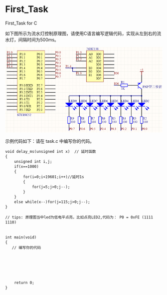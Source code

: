 # First_Task
First_Task for C

如下图所示为流水灯控制原理图，请使用C语言编写逻辑代码，实现从左到右的流水灯，间隔时间为500ms。

![water_led](image.png)

示例代码如下：请在 task.c 中编写你的代码。


```
void delay_ms(unsigned int x)  // 延时函数
{
    unsigned int i,j;
    if(x==1000)
    {
        for(i=0;i<19601;i++)//延时1s
        {
            for(j=5;j>0;j--);
        }
    }
    else while(x--)for(j=115;j>0;j--);
}

// tips: 原理图当中led为低电平点亮，比如点亮LED2,代码为： P0 = 0xFE (1111 1110)


int main(void)
{
   // 编写你的代码

    
    

 

    return 0;
}
```

